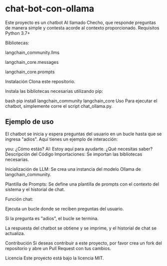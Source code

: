# chat-bot-con-ollama
Este proyecto es un chatbot AI llamado Checho, que responde preguntas de manera simple y contesta acorde al contexto proporcionado.
Requisitos
Python 3.7+

Bibliotecas:

langchain_community.llms

langchain_core.messages

langchain_core.prompts

Instalación
Clona este repositorio.

Instala las bibliotecas necesarias utilizando pip:

bash
pip install langchain_community langchain_core
Uso
Para ejecutar el chatbot, simplemente corre el script chat_ollama.py.

Ejemplo de uso
-----------------------------------------------------------
El chatbot se inicia y espera preguntas del usuario en un bucle hasta que se ingresa "adios". Aquí tienes un ejemplo de interacción:

you: ¿Cómo estás?
AI: Estoy aquí para ayudarte. ¿Qué necesitas saber?
Descripción del Código
Importaciones: Se importan las bibliotecas necesarias.

Inicialización de LLM: Se crea una instancia del modelo Ollama de langchain_community.

Plantilla de Prompts: Se define una plantilla de prompts con el contexto del sistema y el historial de chat.

Función chat:

Ejecuta un bucle donde se reciben preguntas del usuario.

Si la pregunta es "adios", el bucle se termina.

La respuesta del chatbot se obtiene y se imprime, y el historial de chat se actualiza.

Contribución
Si deseas contribuir a este proyecto, por favor crea un fork del repositorio y abre un Pull Request con tus cambios.

Licencia
Este proyecto está bajo la licencia MIT.

